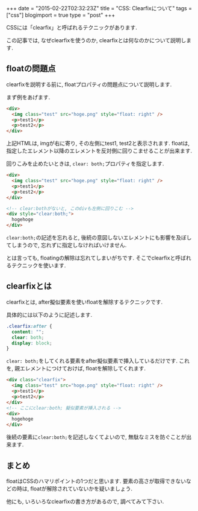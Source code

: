 +++
date = "2015-02-22T02:32:23Z"
title = "CSS: Clearfixについて"
tags = ["css"]
blogimport = true
type = "post"
+++


CSSには「clearfix」と呼ばれるテクニックがあります.

この記事では, なぜclearfixを使うのか, clearfixとは何なのかについて説明します.


## floatの問題点

clearfixを説明する前に, floatプロパティの問題点について説明します.

まず例をあげます.

```html
<div>
  <img class="test" src="hoge.png" style="float: right" />
  <p>test1</p>
  <p>test2</p>
</div>
```

上記HTMLは, imgが右に寄り, その左側にtest1, test2と表示されます.
floatは, 指定したエレメント以降のエレメントを反対側に回りこませることが出来ます.

回りこみを止めたいときは, `clear: both;`プロパティを指定します.

```html
<div>
  <img class="test" src="hoge.png" style="float: right" />
  <p>test1</p>
  <p>test2</p>
</div>

<!-- clear:bothがないと, このdivも左側に回りこむ -->
<div style="clear:both;">
  hogehoge
</div>
```

`clear:both;`の記述を忘れると, 後続の意図しないエレメントにも影響を及ぼしてしまうので, 忘れずに指定しなければいけません.

とは言っても, floatingの解除は忘れてしまいがちです. そこでclearfixと呼ばれるテクニックを使います.


## clearfixとは

clearfixとは, after擬似要素を使いfloatを解除するテクニックです.

具体的には以下のように記述します.

```css
.clearfix:after {
  content: "";
  clear: both;
  display: block;
}
```

`clear: both;`をしてくれる要素をafter擬似要素で挿入しているだけです.
これを, 親エレメントにつけておけば, floatを解除してくれます.

```html
<div class="clearfix">
  <img class="test" src="hoge.png" style="float: right" />
  <p>test1</p>
  <p>test2</p>
</div>
<!-- ここにclear:both; 擬似要素が挿入される -->
<div>
  hogehoge
</div>
```

後続の要素に`clear:both;`を記述しなくてよいので, 無駄なミスを防ぐことが出来ます.


## まとめ

floatはCSSのハマリポイントの1つだと思います. 要素の高さが取得できないなどの時は, floatが解除されていないかを疑いましょう.

他にも, いろいろなclearfixの書き方があるので, 調べてみて下さい.

